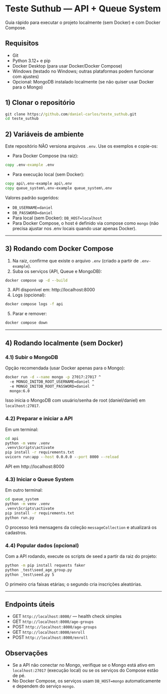 # Teste Suthub — API + Queue System

Guia rápido para executar o projeto localmente (sem Docker) e com Docker Compose.

## Requisitos
- Git
- Python 3.12+ e pip
- Docker Desktop (para usar Docker/Docker Compose)
- Windows (testado no Windows; outras plataformas podem funcionar com ajustes)
- Opcional: MongoDB instalado localmente (se não quiser usar Docker para o Mongo)

## 1) Clonar o repositório
```cmd
git clone https://github.com/daniel-carlos/teste_suthub.git
cd teste_suthub
```

## 2) Variáveis de ambiente
Este repositório NÃO versiona arquivos `.env`. Use os exemplos e copie-os:

- Para Docker Compose (na raiz):
```cmd
copy .env-example .env
```
- Para execução local (sem Docker):
```cmd
copy api\.env-example api\.env
copy queue_system\.env-example queue_system\.env
```

Valores padrão sugeridos:
- `DB_USERNAME=daniel`
- `DB_PASSWORD=daniel`
- Para local (sem Docker): `DB_HOST=localhost`
- Para Docker Compose, o host é definido via compose como `mongo` (não precisa ajustar nos .env locais quando usar apenas Docker).

---

## 3) Rodando com Docker Compose
1) Na raiz, confirme que existe o arquivo `.env` (criado a partir de `.env-example`).
2) Suba os serviços (API, Queue e MongoDB):
```cmd
docker compose up -d --build
```
3) API disponível em: http://localhost:8000
4) Logs (opcional):
```cmd
docker compose logs -f api
```
5) Parar e remover:
```cmd
docker compose down
```

---

## 4) Rodando localmente (sem Docker)
### 4.1) Subir o MongoDB
Opção recomendada (usar Docker apenas para o Mongo):
```cmd
docker run -d --name mongo -p 27017:27017 ^
  -e MONGO_INITDB_ROOT_USERNAME=daniel ^
  -e MONGO_INITDB_ROOT_PASSWORD=daniel ^
  mongo:6.0
```
Isso inicia o MongoDB com usuário/senha de root (daniel/daniel) em `localhost:27017`.

### 4.2) Preparar e iniciar a API
Em um terminal:
```cmd
cd api
python -m venv .venv
.venv\Scripts\activate
pip install -r requirements.txt
uvicorn run:app --host 0.0.0.0 --port 8000 --reload
```
API em http://localhost:8000

### 4.3) Iniciar o Queue System
Em outro terminal:
```cmd
cd queue_system
python -m venv .venv
.venv\Scripts\activate
pip install -r requirements.txt
python run.py
```
O processo lerá mensagens da coleção `messageCollection` e atualizará os cadastros.

### 4.4) Popular dados (opcional)
Com a API rodando, execute os scripts de seed a partir da raiz do projeto:
```cmd
python -m pip install requests faker
python _test\seed_age_group.py
python _test\seed.py 5
```
O primeiro cria faixas etárias; o segundo cria inscrições aleatórias.

---

## Endpoints úteis
- GET `http://localhost:8000/` — health check simples
- GET `http://localhost:8000/age-groups`
- POST `http://localhost:8000/age-groups`
- GET `http://localhost:8000/enroll`
- POST `http://localhost:8000/enroll`

## Observações
- Se a API não conectar no Mongo, verifique se o Mongo está ativo em `localhost:27017` (execução local) ou se os serviços do Compose estão de pé.
- No Docker Compose, os serviços usam `DB_HOST=mongo` automaticamente e dependem do serviço `mongo`.
